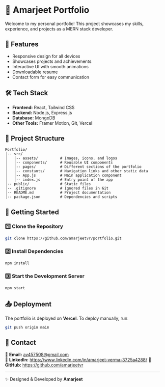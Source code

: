 
# 🚀 Amarjeet Portfolio

Welcome to my personal portfolio! This project showcases my skills, experience, and projects as a MERN stack developer.


## 📌 Features
- Responsive design for all devices
- Showcases projects and achievements
- Interactive UI with smooth animations
- Downloadable resume
- Contact form for easy communication

## 🛠️ Tech Stack
- **Frontend:** React, Tailwind CSS
- **Backend:** Node.js, Express.js
- **Database:** MongoDB
- **Other Tools:** Framer Motion, Git, Vercel

## 📂 Project Structure
```
Portfolio/
│-- src/
│   │-- assets/          # Images, icons, and logos
│   │-- components/      # Reusable UI components
│   │-- pages/           # Different sections of the portfolio
│   │-- constants/       # Navigation links and other static data
│   │-- App.js           # Main application component
│   │-- index.js         # Entry point of the app
│-- public/              # Static files
│-- .gitignore           # Ignored files in Git
│-- README.md            # Project documentation
│-- package.json         # Dependencies and scripts
```

## 🚀 Getting Started
### 1️⃣ Clone the Repository
```sh
git clone https://github.com/amarjeetvr/portfolio.git
```

### 2️⃣ Install Dependencies
```sh
npm install
```

### 3️⃣ Start the Development Server
```sh
npm start
```

## 📤 Deployment
The portfolio is deployed on **Vercel**.
To deploy manually, run:
```sh
git push origin main
```

## 📧 Contact
📩 **Email:** av457508@gmail.com  
🔗 **LinkedIn:** https://www.linkedin.com/in/amarjeet-verma-3725a4288/
🐙 **GitHub:** https://github.com/amarjeetvr

---
✨ Designed & Developed by **Amarjeet**
